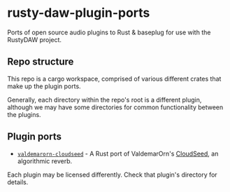 # rusty-daw-plugin-ports

Ports of open source audio plugins to Rust & baseplug for use with the RustyDAW
project.

## Repo structure

This repo is a cargo workspace, comprised of various different crates that make
up the plugin ports.

Generally, each directory within the repo's root is a different plugin, although
we may have some directories for common functionality between the plugins.

## Plugin ports

 - [`valdemarorn-cloudseed`](valdemarorn-cloudseed/) - A Rust port of
   ValdemarOrn's [CloudSeed](https://github.com/ValdemarOrn/CloudSeed), an
   algorithmic reverb.

Each plugin may be licensed differently. Check that plugin's directory for
details.

